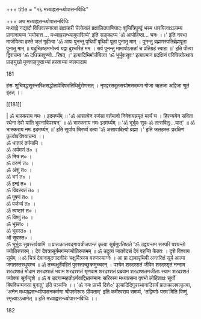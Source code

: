+++
title = "१६ मध्याह्नसन्ध्योपासनविधिः"

+++
अथ मध्याह्नसन्ध्योपासनविधिः   
मध्याह्ने नद्यादौ विधिवत्स्नात्वा ब्रह्मचारी चेत्केवलं प्रक्षालितपाणिपादः शुचित्रिपुण्ढ्रं भस्म धारयित्वाऽऽचम्य प्राणानायम्य 'ममोपात्त ... मध्याह्नसन्ध्यामुपासिष्ये' इति सङ्कल्प्य 'ॐ आपोहिष्ठा... चनः ।।' इति नवधा मार्जयित्वा हस्ते जलं गृहीत्वा 'ॐ आपः पुनन्तु पृथिवीं पृथिवी पूता पुनातु माम् । पुनन्तु ब्रह्मणस्पतिर्ब्रह्मपूता पुनातु माम् ॥ यदुच्छिष्ठमभोज्यं यद्वा दुश्चरितं मम । सर्व पुनन्तु मामापोऽसतां च प्रतिग्रहं स्वाहा ॥' इति पीत्वा द्विराचम्य 'ॐ दधिक्रावुण्णो...रिषत् ।' इत्यादिभिर्मार्जयित्वा 'ॐ भूर्भुवःसुवः' इत्यात्मानं प्रदक्षिणं परिषिच्योत्थाय प्राङ्मुखो मुक्ताङ्गुष्ठाभ्यां हस्ताभ्यां जलमादाय

181


हंसः शुचिषद्धसुरन्तरिक्षसद्धोतावेदिषदतिथिर्दुरोणसत् । नृषद्वरसदृतसद्मोमसदब्जा गोजा ऋतजा अद्विजा श्रुतं बृहत् ।।  

[[181]]  

| ॐ भास्कराय नमः । इदमर्घ्य॑म् ॥ 'ॐ आसत्येन रज॑सा वर्तमानो निवेशयन्नमृतं मर्त्यं च । हिरण्ययेन सविता रथेना देवो याति भुवनाविपश्यन्' ॥ ॐ भास्कराय नमः इदमर्घ्य॑म् ॥ 'ॐ भूर्भुवः सुवः ॐ तत्सवितुः...यात्' ॥ ॐ भास्कराय नमः इदमर्घ्यम् ॥' इति सूर्याय त्रिरर्घ्यं दत्वा 'ॐ असावादित्यो ब्रह्मा ।' इति जलहस्तः प्रदक्षिणं कृत्वोपविश्याचम्य ।।  
ॐ धातारं तर्पयामि ।  
ॐ अर्यमणं त० ।  
ॐ मित्रं त० ।  
ॐ वरुणं त० ।  
ॐ अंशुं त० ।  
ॐ भगं त० ।  
ॐ इन्द्रं त० ।  
ॐ विवस्वतं त० ।  
ॐ पूषणं त० ।  
ॐ पर्जन्यं त० ।  
ॐ त्वष्टारं त० ।  
ॐ विष्णुं त० ।  
ॐ भूस्त० ।  
ॐ भुवस्त० ।  
ओं सुवस्त० ।  
ॐ भूर्भुवः सुवस्तर्पयामि ॥ प्रातःकालवद्गायत्रीजपान्तं कृत्वा सूर्यमुपतिष्ठते 'ॐ उद्वयन्तम सस्परि पश्यन्तो ज्योतिरुत्तरम् । देवं देवत्रासूर्यमगन्मज्योतिरुत्तमम् ॥ ॐ उदुत्यं जातवेदसं देवं वहन्ति केतवः । दृशे विश्वाय सूर्यम् ॥ ॐ चित्रं देवानामुदगादनीकं चक्षुर्मित्रस्य वरुणस्याग्नेः । आ प्रा द्यावापृथिवी अन्तरिक्षं सूर्य आत्मा जगतस्तस्थुषश्च ॥ ॐ तच्चक्षुर्देवहितं पुरस्ताच्छुक्रमुच्चरन् । पश्येम शरदश्शतं जीवेम शरदश्शृतं नन्दाम शरदश्शतं मोदाम शरदश्शतं भवाम शरदश्शतं श्रृणवाम शरदश्शतं प्रब्रवाम शरदश्शतमजीताः स्याम शरदश्शतं ज्योक्क सूर्यन्दृशे ॥
ॐ य उदगान्महतोऽर्णवाद्विभ्राज॑मानः सरिरस्य मध्यात्समा वृषभो लोहिताक्षः सूर्यो विपश्चिन्मनसा पुनातु' इति पञ्चभिः ।। 'ॐ नमः प्राच्यै दिशे०' इत्यादिदिगुपस्थानादिसर्वं प्रातःकालवत्कृत्वा, 'अनेन मध्याह्नसन्ध्योपासनकर्मणा श्रीपरमेश्वरः प्रीयताम्' इति कर्मेश्वराय समर्प्य, 'तद्विष्णोः परम'मिति विष्णुं स्मृत्वाऽऽचामेत् ॥ इति मध्याह्वसन्ध्योपासनविधिः ।।

182
